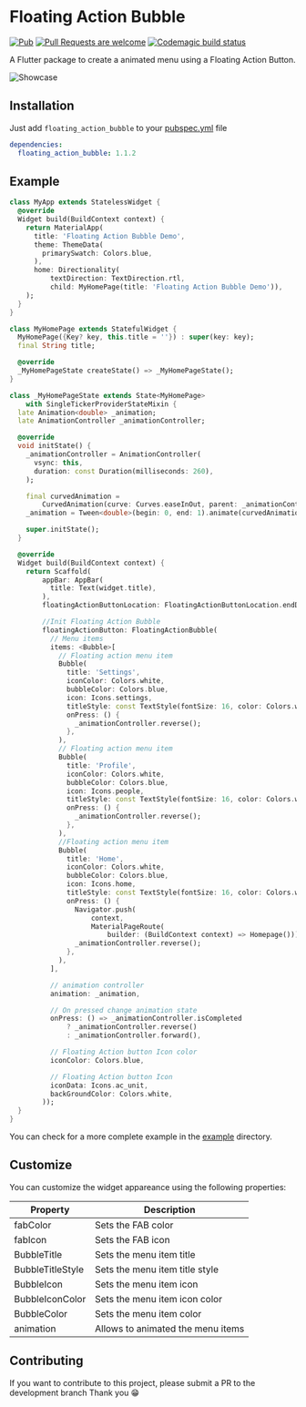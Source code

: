 # Floating Action Bubble 
[![Pub](https://img.shields.io/pub/v/fab_circular_menu.svg)](https://pub.dev/packages/floating_action_bubble)
[![Pull Requests are welcome](https://img.shields.io/badge/license-MIT-blue)](https://github.com/marianocordoba/fab-circular-menu/blob/master/LICENSE)
[![Codemagic build status](https://api.codemagic.io/apps/5e9371f31838ac3981fd1397/5e9371f31838ac3981fd1396/status_badge.svg)](https://codemagic.io/apps/5e9371f31838ac3981fd1397/5e9371f31838ac3981fd1396/latest_build)


A Flutter package to create a animated menu using a Floating Action Button.


![Showcase](https://imgur.com/IbinJsI.gif)

## Installation

Just add `floating_action_bubble` to your [pubspec.yml](https://flutter.io/using-packages/) file

```yml
dependencies:
  floating_action_bubble: 1.1.2
```

## Example

```dart
class MyApp extends StatelessWidget {
  @override
  Widget build(BuildContext context) {
    return MaterialApp(
      title: 'Floating Action Bubble Demo',
      theme: ThemeData(
        primarySwatch: Colors.blue,
      ),
      home: Directionality(
          textDirection: TextDirection.rtl,
          child: MyHomePage(title: 'Floating Action Bubble Demo')),
    );
  }
}

class MyHomePage extends StatefulWidget {
  MyHomePage({Key? key, this.title = ''}) : super(key: key);
  final String title;

  @override
  _MyHomePageState createState() => _MyHomePageState();
}

class _MyHomePageState extends State<MyHomePage>
    with SingleTickerProviderStateMixin {
  late Animation<double> _animation;
  late AnimationController _animationController;

  @override
  void initState() {
    _animationController = AnimationController(
      vsync: this,
      duration: const Duration(milliseconds: 260),
    );

    final curvedAnimation =
        CurvedAnimation(curve: Curves.easeInOut, parent: _animationController);
    _animation = Tween<double>(begin: 0, end: 1).animate(curvedAnimation);

    super.initState();
  }

  @override
  Widget build(BuildContext context) {
    return Scaffold(
        appBar: AppBar(
          title: Text(widget.title),
        ),
        floatingActionButtonLocation: FloatingActionButtonLocation.endDocked,

        //Init Floating Action Bubble
        floatingActionButton: FloatingActionBubble(
          // Menu items
          items: <Bubble>[
            // Floating action menu item
            Bubble(
              title: 'Settings',
              iconColor: Colors.white,
              bubbleColor: Colors.blue,
              icon: Icons.settings,
              titleStyle: const TextStyle(fontSize: 16, color: Colors.white),
              onPress: () {
                _animationController.reverse();
              },
            ),
            // Floating action menu item
            Bubble(
              title: 'Profile',
              iconColor: Colors.white,
              bubbleColor: Colors.blue,
              icon: Icons.people,
              titleStyle: const TextStyle(fontSize: 16, color: Colors.white),
              onPress: () {
                _animationController.reverse();
              },
            ),
            //Floating action menu item
            Bubble(
              title: 'Home',
              iconColor: Colors.white,
              bubbleColor: Colors.blue,
              icon: Icons.home,
              titleStyle: const TextStyle(fontSize: 16, color: Colors.white),
              onPress: () {
                Navigator.push(
                    context,
                    MaterialPageRoute(
                        builder: (BuildContext context) => Homepage()));
                _animationController.reverse();
              },
            ),
          ],

          // animation controller
          animation: _animation,

          // On pressed change animation state
          onPress: () => _animationController.isCompleted
              ? _animationController.reverse()
              : _animationController.forward(),

          // Floating Action button Icon color
          iconColor: Colors.blue,

          // Floating Action button Icon
          iconData: Icons.ac_unit,
          backGroundColor: Colors.white,
        ));
  }
}
```

You can check for a more complete example in the [example](https://github.com/Darshan0/FloatingActionBubble/tree/master/example) directory.

## Customize

You can customize the widget appareance using the following properties:

| Property  | Description |
|----------|-------------|
| fabColor | Sets the FAB color |
| fabIcon | Sets the FAB icon |
| BubbleTitle | Sets the menu item title |
| BubbleTitleStyle | Sets the menu item title style |
| BubbleIcon | Sets the menu  item icon |
| BubbleIconColor | Sets the menu item icon color |
| BubbleColor | Sets the menu item color |
| animation| Allows to animated the menu items |



## Contributing

If you want to contribute to this project, please submit a PR to the development branch Thank you 😁
